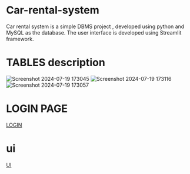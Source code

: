# Car-rental-system

Car rental system is a simple DBMS project , developed using python and MySQL as the database.
The user interface is developed using Streamlit framework.


# TABLES description
![Screenshot 2024-07-19 173045](https://github.com/user-attachments/assets/28b9cfa8-42b3-4a59-852e-80b216c0e0b9)
![Screenshot 2024-07-19 173116](https://github.com/user-attachments/assets/271061c5-db10-42a2-acf7-707dff37314a)
![Screenshot 2024-07-19 173057](https://github.com/user-attachments/assets/a1ed42af-7c37-4fe5-9569-5cfe3e4810c4)

# LOGIN PAGE
[LOGIN](https://github.com/SharathxD/Car-rental-system/blob/main/assets/login.png)

# ui
[UI](https://github.com/SharathxD/Car-rental-system/blob/main/assets/UI.png)
